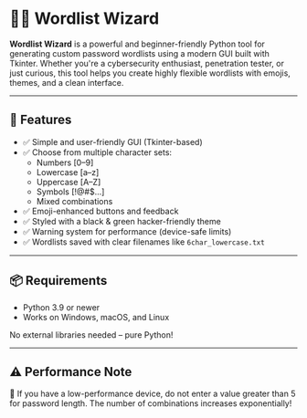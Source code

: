 # 🧙‍♂️ Wordlist Wizard

**Wordlist Wizard** is a powerful and beginner-friendly Python tool for generating custom password wordlists using a modern GUI built with Tkinter. Whether you're a cybersecurity enthusiast, penetration tester, or just curious, this tool helps you create highly flexible wordlists with emojis, themes, and a clean interface.

---

## 🎯 Features

- ✅ Simple and user-friendly GUI (Tkinter-based)
- ✅ Choose from multiple character sets:
  - Numbers [0–9]
  - Lowercase [a–z]
  - Uppercase [A–Z]
  - Symbols [!@#$...]
  - Mixed combinations
- ✅ Emoji-enhanced buttons and feedback
- ✅ Styled with a black & green hacker-friendly theme
- ✅ Warning system for performance (device-safe limits)
- ✅ Wordlists saved with clear filenames like `6char_lowercase.txt`


---

## 📦 Requirements

- Python 3.9 or newer
- Works on Windows, macOS, and Linux

No external libraries needed – pure Python!

---

## ⚠️ Performance Note

🛑 If you have a low-performance device, do not enter a value greater than 5 for password length.
The number of combinations increases exponentially!
